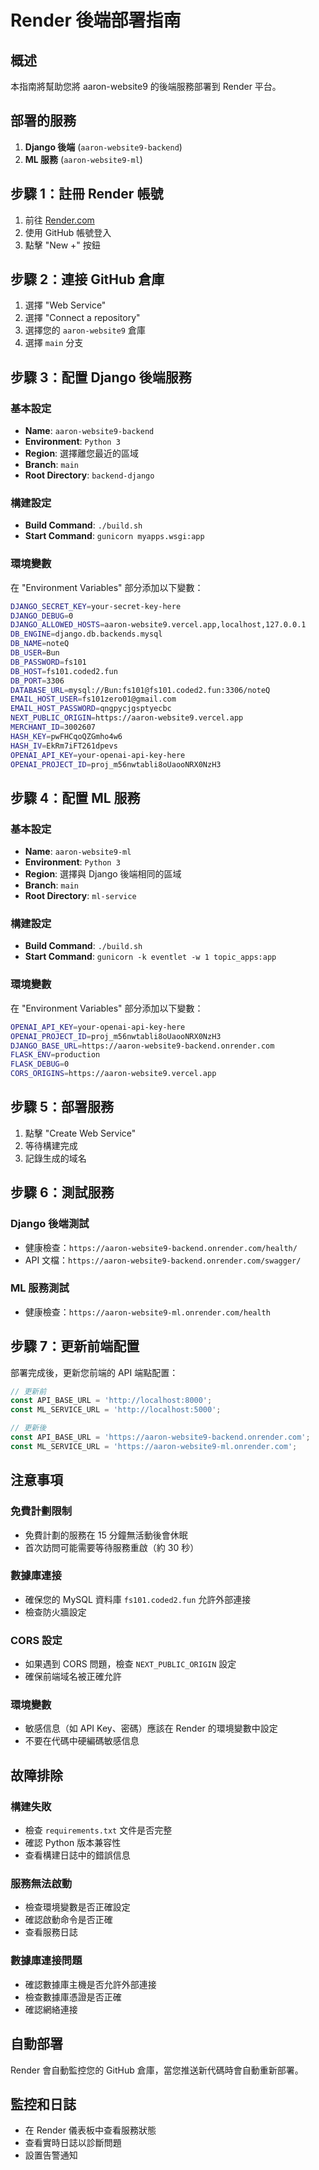 # Render 後端部署指南

## 概述
本指南將幫助您將 aaron-website9 的後端服務部署到 Render 平台。

## 部署的服務
1. **Django 後端** (`aaron-website9-backend`)
2. **ML 服務** (`aaron-website9-ml`)

## 步驟 1：註冊 Render 帳號
1. 前往 [Render.com](https://render.com)
2. 使用 GitHub 帳號登入
3. 點擊 "New +" 按鈕

## 步驟 2：連接 GitHub 倉庫
1. 選擇 "Web Service"
2. 選擇 "Connect a repository"
3. 選擇您的 `aaron-website9` 倉庫
4. 選擇 `main` 分支

## 步驟 3：配置 Django 後端服務

### 基本設定
- **Name**: `aaron-website9-backend`
- **Environment**: `Python 3`
- **Region**: 選擇離您最近的區域
- **Branch**: `main`
- **Root Directory**: `backend-django`

### 構建設定
- **Build Command**: `./build.sh`
- **Start Command**: `gunicorn myapps.wsgi:app`

### 環境變數
在 "Environment Variables" 部分添加以下變數：

```bash
DJANGO_SECRET_KEY=your-secret-key-here
DJANGO_DEBUG=0
DJANGO_ALLOWED_HOSTS=aaron-website9.vercel.app,localhost,127.0.0.1
DB_ENGINE=django.db.backends.mysql
DB_NAME=noteQ
DB_USER=Bun
DB_PASSWORD=fs101
DB_HOST=fs101.coded2.fun
DB_PORT=3306
DATABASE_URL=mysql://Bun:fs101@fs101.coded2.fun:3306/noteQ
EMAIL_HOST_USER=fs101zero01@gmail.com
EMAIL_HOST_PASSWORD=qngpycjgsptyecbc
NEXT_PUBLIC_ORIGIN=https://aaron-website9.vercel.app
MERCHANT_ID=3002607
HASH_KEY=pwFHCqoQZGmho4w6
HASH_IV=EkRm7iFT261dpevs
OPENAI_API_KEY=your-openai-api-key-here
OPENAI_PROJECT_ID=proj_m56nwtabli8oUaooNRX0NzH3
```

## 步驟 4：配置 ML 服務

### 基本設定
- **Name**: `aaron-website9-ml`
- **Environment**: `Python 3`
- **Region**: 選擇與 Django 後端相同的區域
- **Branch**: `main`
- **Root Directory**: `ml-service`

### 構建設定
- **Build Command**: `./build.sh`
- **Start Command**: `gunicorn -k eventlet -w 1 topic_apps:app`

### 環境變數
在 "Environment Variables" 部分添加以下變數：

```bash
OPENAI_API_KEY=your-openai-api-key-here
OPENAI_PROJECT_ID=proj_m56nwtabli8oUaooNRX0NzH3
DJANGO_BASE_URL=https://aaron-website9-backend.onrender.com
FLASK_ENV=production
FLASK_DEBUG=0
CORS_ORIGINS=https://aaron-website9.vercel.app
```

## 步驟 5：部署服務
1. 點擊 "Create Web Service"
2. 等待構建完成
3. 記錄生成的域名

## 步驟 6：測試服務

### Django 後端測試
- 健康檢查：`https://aaron-website9-backend.onrender.com/health/`
- API 文檔：`https://aaron-website9-backend.onrender.com/swagger/`

### ML 服務測試
- 健康檢查：`https://aaron-website9-ml.onrender.com/health`

## 步驟 7：更新前端配置
部署完成後，更新您前端的 API 端點配置：

```typescript
// 更新前
const API_BASE_URL = 'http://localhost:8000';
const ML_SERVICE_URL = 'http://localhost:5000';

// 更新後
const API_BASE_URL = 'https://aaron-website9-backend.onrender.com';
const ML_SERVICE_URL = 'https://aaron-website9-ml.onrender.com';
```

## 注意事項

### 免費計劃限制
- 免費計劃的服務在 15 分鐘無活動後會休眠
- 首次訪問可能需要等待服務重啟（約 30 秒）

### 數據庫連接
- 確保您的 MySQL 資料庫 `fs101.coded2.fun` 允許外部連接
- 檢查防火牆設定

### CORS 設定
- 如果遇到 CORS 問題，檢查 `NEXT_PUBLIC_ORIGIN` 設定
- 確保前端域名被正確允許

### 環境變數
- 敏感信息（如 API Key、密碼）應該在 Render 的環境變數中設定
- 不要在代碼中硬編碼敏感信息

## 故障排除

### 構建失敗
- 檢查 `requirements.txt` 文件是否完整
- 確認 Python 版本兼容性
- 查看構建日誌中的錯誤信息

### 服務無法啟動
- 檢查環境變數是否正確設定
- 確認啟動命令是否正確
- 查看服務日誌

### 數據庫連接問題
- 確認數據庫主機是否允許外部連接
- 檢查數據庫憑證是否正確
- 確認網絡連接

## 自動部署
Render 會自動監控您的 GitHub 倉庫，當您推送新代碼時會自動重新部署。

## 監控和日誌
- 在 Render 儀表板中查看服務狀態
- 查看實時日誌以診斷問題
- 設置告警通知
